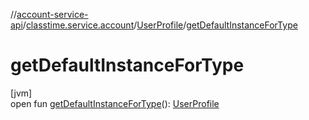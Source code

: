 //[account-service-api](../../../index.md)/[classtime.service.account](../index.md)/[UserProfile](index.md)/[getDefaultInstanceForType](get-default-instance-for-type.md)

# getDefaultInstanceForType

[jvm]\
open fun [getDefaultInstanceForType](get-default-instance-for-type.md)(): [UserProfile](index.md)
